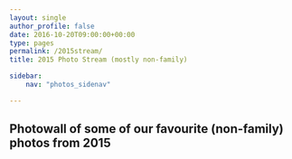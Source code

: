 ```yaml
---
layout: single
author_profile: false
date: 2016-10-20T09:00:00+00:00
type: pages
permalink: /2015stream/
title: 2015 Photo Stream (mostly non-family)

sidebar:
    nav: "photos_sidenav"

---
```

## Photowall of some of our favourite (non-family) photos from 2015

<article id="gallery"></article>

<script src="https://cdnjs.cloudflare.com/ajax/libs/jquery/3.1.0/jquery.min.js"></script>

<link rel="stylesheet" media="screen, projection" href="../assets/css/luminous-basic.min.css">

<script type="text/javascript">
$(function() {
    console.log( "ready!" );

    var endpoint = "https://api.flickr.com/services/rest/"
    var apiKey = "4912feac8c866a2c76b84eca4bb55442";
    var photosetId = "72157663030823951";
    var extras = "url_sq,url_t,url_s,url_m,url_o";
    var method = "flickr.photosets.getPhotos";

    var request = endpoint+"?method="+method+
                "&api_key="+apiKey+
                "&photoset_id="+photosetId+
                "&extras="+extras+
                "&format=json&jsoncallback=?";
    $.getJSON(request,buildGallery);

    function buildGallery(data,result){
        if(result=="success"){
            var photos = data.photoset.photo;
            for(var i=0; i<photos.length; i++){
                $('<a href="' + photos[i].url_o + '" class="gallery_a"><img class="gallery_image" src="' + photos[i].url_sq + '" ></a>').appendTo("#gallery");
            }
            loadLuminous();
        }
    }
});
</script>

<script src="../assets/js/Luminous.min.js"></script>
<script>
  function loadLuminous(){
      new LuminousGallery(document.querySelectorAll('.gallery_a'), {}, {
        caption: function(trigger) {
          return trigger.querySelector('img').getAttribute('alt');
        }
      });
  };
</script>
